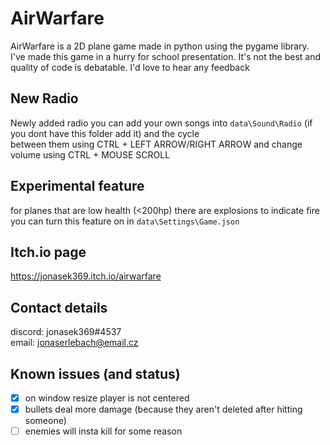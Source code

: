 # AirWarfare
AirWarfare is a 2D plane game made in python using the pygame library.
I've made this game in a hurry for school presentation. It's not the best and quality of code is debatable.
I'd love to hear any feedback

## New Radio
Newly added radio you can add your own songs into `data\Sound\Radio` (if you dont have this folder add it) and the cycle  
between them using CTRL + LEFT ARROW/RIGHT ARROW and change volume using CTRL + MOUSE SCROLL

## Experimental feature
for planes that are low health (<200hp) there are explosions to indicate fire you can turn this feature on in `data\Settings\Game.json`

## Itch.io page
https://jonasek369.itch.io/airwarfare

## Contact details
discord: jonasek369#4537  
email: jonaserlebach@email.cz

## Known issues (and status)
- [x] on window resize player is not centered
- [x] bullets deal more damage (because they aren't deleted after hitting someone)
- [ ] enemies will insta kill for some reason 
